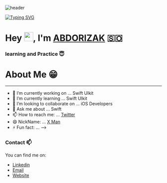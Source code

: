 ![header](https://capsule-render.vercel.app/api?type=waving&color=gradient&height=200&section=header&text=Hey%20I%27m%20X%20MAN%F0%9F%8C%A9&animation=twinkling&fontSize=40)

[![Typing SVG](https://readme-typing-svg.herokuapp.com?color=%2320A121&lines=ABDORIZAK+AKA+XMAN)](https://git.io/typing-svg)

# Hey <img src="https://github.com/TheDudeThatCode/TheDudeThatCode/blob/master/Assets/Hi.gif" width="29px">, I'm [ABDORIZAK](https://www.abdorizak.com/) 🇸🇴

### learning and Practice 😇

# About Me 😁

---

- 🔭 I’m currently working on ... Swift UIkit
- 🌱 I’m currently learning ... Swift UIkit
- 👯 I’m looking to collaborate on ... iOS Developers
- 💬 Ask me about ... Swift
- 📫 How to reach me: ... [Twitter](twitter.com/abdorizak3)
- 😄 NickName: ... [X Man](facebook.com/abdorizak3)
- ⚡ Fun fact: ...
  -->

### Contact 📫

You can find me on:

- [Linkedin](https://www.linkedin.com/in/abdorizak-abdalla-6a221910a/)
- [Email](mailto:cabdirizaaqyare12@gmail.com)
- [Website](https://abdorizak.com)
